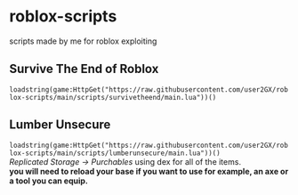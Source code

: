# roblox-scripts
scripts made by me for roblox exploiting

## Survive The End of Roblox
```loadstring(game:HttpGet("https://raw.githubusercontent.com/user2GX/roblox-scripts/main/scripts/survivetheend/main.lua"))()```
## Lumber Unsecure
```loadstring(game:HttpGet("https://raw.githubusercontent.com/user2GX/roblox-scripts/main/scripts/lumberunsecure/main.lua"))()```<br>
*Replicated Storage -> Purchables* using dex for all of the items.<br>
**you will need to reload your base if you want to use for example, an axe or a tool you can equip.**
